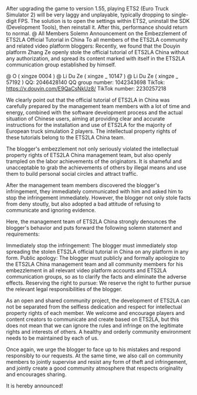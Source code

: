 After upgrading the game to version 1.55, playing ETS2 (Euro Truck Simulator 2) will be very laggy and unplayable, typically dropping to single-digit FPS. The solution is to open the settings within ETS2, uninstall the SDK (Development Tools), then reinstall it. After this, performance should return to normal.
@ All Members
 Solemn Announcement on the Embezzlement of ETS2LA Official Tutorial in China
 To all members of the ETS2LA community and related video platform bloggers:
 Recently, we found that the Douyin platform Zhang Ze openly stole the official tutorial of ETS2LA China without any authorization, and spread its content marked with itself in the ETS2LA communication group established by himself.
 
 @ O ( xingze 0004 )
 @ Li Du Ze ( xingze _ 10147 )
 @ Li Du Ze ( xingze _ 57192 )
 QQ: 2046428140
 QQ group number: 1042343698
 TikTok: https://v.douyin.com/E9QaCsNkUz8/ 
 TikTok number: 2230257218
 
 We clearly point out that the official tutorial of ETS2LA in China was carefully prepared by the management team members with a lot of time and energy, combined with the software development process and the actual situation of Chinese users, aiming at providing clear and accurate instructions for the installation and use of ETS2LA for the majority of European truck simulation 2 players.  The intellectual property rights of these tutorials belong to the ETS2LA China team.
 
 The blogger's embezzlement not only seriously violated the intellectual property rights of ETS2LA China management team, but also openly trampled on the labor achievements of the originators.  It is shameful and unacceptable to grab the achievements of others by illegal means and use them to build personal social circles and attract traffic.
 
 After the management team members discovered the blogger's infringement, they immediately communicated with him and asked him to stop the infringement immediately.  However, the blogger not only stole facts from deny stoutly, but also adopted a bad attitude of refusing to communicate and ignoring evidence.
 
 Here, the management team of ETS2LA China strongly denounces the blogger's behavior and puts forward the following solemn statement and requirements:
 
 Immediately stop the infringement: The blogger must immediately stop spreading the stolen ETS2LA official tutorial in China on any platform in any form.
 Public apology: The blogger must publicly and formally apologize to the ETS2LA China management team and all community members for his embezzlement in all relevant video platform accounts and ETS2LA communication groups, so as to clarify the facts and eliminate the adverse effects.
 Reserving the right to pursue: We reserve the right to further pursue the relevant legal responsibilities of the blogger.
 
 As an open and shared community project, the development of ETS2LA can not be separated from the selfless dedication and respect for intellectual property rights of each member.  We welcome and encourage players and content creators to communicate and create based on ETS2LA, but this does not mean that we can ignore the rules and infringe on the legitimate rights and interests of others.  A healthy and orderly community environment needs to be maintained by each of us.
 
 Once again, we urge the blogger to face up to his mistakes and respond responsibly to our requests.  At the same time, we also call on community members to jointly supervise and resist any form of theft and infringement, and jointly create a good community atmosphere that respects originality and encourages sharing.
 
 It is hereby announced!
